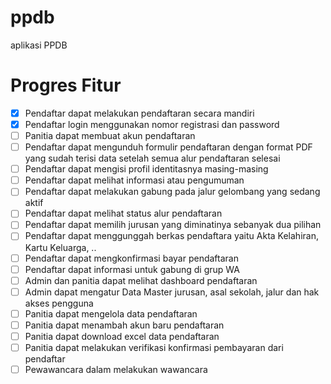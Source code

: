 # ppdb
 aplikasi PPDB

# Progres Fitur
- [x] Pendaftar dapat melakukan pendaftaran secara mandiri
- [x] Pendaftar login menggunakan nomor registrasi dan password
- [ ] Panitia dapat membuat akun pendaftaran
- [ ] Pendaftar dapat mengunduh formulir pendaftaran dengan format PDF yang sudah terisi data setelah semua alur pendaftaran selesai
- [ ] Pendaftar dapat mengisi profil identitasnya masing-masing
- [ ] Pendaftar dapat melihat informasi atau pengumuman
- [ ] Pendaftar dapat melakukan gabung pada jalur gelombang yang sedang aktif
- [ ] Pendaftar dapat melihat status alur pendaftaran
- [ ] Pendaftar dapat memilih jurusan yang diminatinya sebanyak dua pilihan
- [ ] Pendaftar dapat menggunggah berkas pendaftara yaitu Akta Kelahiran, Kartu Keluarga, ..
- [ ] Pendaftar dapat mengkonfirmasi bayar pendaftaran
- [ ] Pendaftar dapat informasi untuk gabung di grup WA
- [ ] Admin dan panitia dapat melihat dashboard pendaftaran
- [ ] Admin dapat mengatur Data Master jurusan, asal sekolah, jalur dan hak akses pengguna
- [ ] Panitia dapat mengelola data pendaftaran
- [ ] Panitia dapat menambah akun baru pendaftaran
- [ ] Panitia dapat download excel data pendaftaran
- [ ] Panitia dapat melakukan verifikasi konfirmasi pembayaran dari pendaftar
- [ ] Pewawancara dalam melakukan wawancara